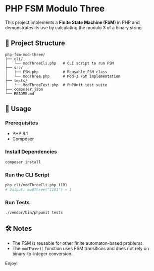 # PHP FSM Modulo Three

This project implements a **Finite State Machine (FSM)** in PHP and demonstrates its use by calculating the modulo 3 of a binary string.

## 📁 Project Structure

```
php-fsm-mod-three/
├── cli/
│   └── modThreeCli.php   # CLI script to run FSM
├── src/
│   ├── FSM.php           # Reusable FSM class
│   └── modThree.php      # Mod-3 FSM implementation
├── tests/
│   └── ModThreeTest.php  # PHPUnit test suite
├── composer.json
└── README.md
```

## 🚀 Usage

### Prerequisites

- PHP 8.1
- Composer

### Install Dependencies

```bash
composer install
```

### Run the CLI Script

```bash
php cli/modThreeCli.php 1101
# Output: modThree("1101") = 1
```

### Run Tests

```bash
./vendor/bin/phpunit tests
```

## 🛠 Notes

- The FSM is reusable for other finite automaton-based problems.
- The `modThree()` function uses FSM transitions and does not rely on binary-to-integer conversion.

Enjoy!
